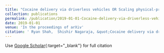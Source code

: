 ```yaml
---
title: "Cocaine delivery via driverless vehicles OR Scaling physical-proximity attacks on driverless vehicles using structured graph analysis"
collection: publications
permalink: /publication/2019-01-01-Cocaine-delivery-via-driverless-vehicles-OR-Scaling-physical-proximity-attacks-on-driverless-vehicles-using-structured-graph-analysis
date: 2019-01-01
venue: 'In the proceedings of arXiv'
citation: ' Ryan Shah,  Shishir Nagaraja, &quot;Cocaine delivery via driverless vehicles OR Scaling physical-proximity attacks on driverless vehicles using structured graph analysis.&quot; In the proceedings of arXiv, 2019.'
---
```

Use [Google Scholar](https://scholar.google.com/scholar?q=Cocaine+delivery+via+driverless+vehicles+OR+Scaling+physical+proximity+attacks+on+driverless+vehicles+using+structured+graph+analysis){:target="_blank"} for full citation